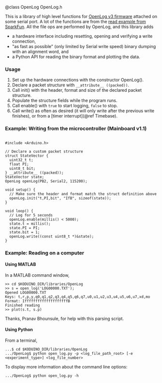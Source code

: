 @class OpenLog OpenLog.h

This is a library of high level functions for [OpenLog v3 firmware](https://github.com/sparkfun/OpenLog/tree/master/firmware/OpenLog_v3) attached on some serial port. A lot of the functions are from the [read example from SparkFun](https://github.com/sparkfun/OpenLog/blob/master/firmware/examples/OpenLog_ReadExample/OpenLog_ReadExample.ino). All the file ops are performed by OpenLog, and this library adds

* a hardware interface including resetting, opening and verifying a write connection, 
* "as fast as possible" (only limited by Serial write speed) binary dumping with an alignment word, and
* a Python API for reading the binary format and plotting the data.

### Usage

1. Set up the hardware connections with the constructor OpenLog().
2. Declare a packet structure with `__attribute__ ((packed))`.
3. Call init() with the header, format and size of the declared packet structure.
4. Populate the structure fields while the program runs.
5. Call enable() with `true` to start logging, `false` to stop.
6. Call write() as often as desired (it will only write after the previous write finishes), or from a [timer interrupt](@ref Timebase).

### Example: Writing from the microcontroller (Mainboard v1.1)

~~~{.cpp}

#include <Arduino.h>

// Declare a custom packet structure
struct StateVector {
  uint32_t t;
  float PI;
  uint8_t bit;
} __attribute__ ((packed));
StateVector state;
OpenLog openLog(PB2, Serial2, 115200);

void setup() {
  // Make sure the header and format match the struct definition above
  openLog.init("t,PI,bit", "IfB", sizeof(state));
}

void loop() {
  // Log for 5 seconds
  openLog.enable(millis() < 5000);
  state.t = millis();
  state.PI = PI;
  state.bit = 1;
  openLog.write((const uint8_t *)&state);
}

~~~

### Example: Reading on a computer

#### Using MATLAB

In a MATLAB command window,
~~~~{.m}
>> cd $KODUINO_DIR/libraries/OpenLog
>> s = open_log('LOG00000.TXT');
Opened LOG00000.TXT
Keys: t,r,p,y,q0,q1,q2,q3,q4,q5,q6,q7,u0,u1,u2,u3,u4,u5,u6,u7,xd,mo
Format: IffffffffffffffffffffB
Finished reading
>> plot(s.t, s.p)

~~~~
Thanks, Pranav Bhounsule, for help with this parsing script.

#### Using Python

From a terminal,

~~~{.sh}
...$ cd $KODUINO_DIR/libraries/OpenLog
.../OpenLog$ python open_log.py -p <log_file_path_root> [-e <experiment_type>] <log_file_number>
~~~

To display more information about the command line options:
~~~{.sh}
.../OpenLog$ python open_log.py -h
~~~

